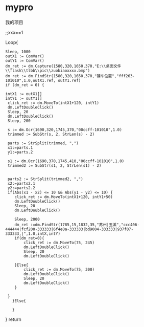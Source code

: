 # mypro
我的项目




;;xxx==1

Loop{

    Sleep, 1000
    outX1 := ComVar()
    outY1 := ComVar()
    dm_ret := dm.Capture(1580,320,1650,370,"E:\\桌面文件\\flask\\tlbb\\pic\\zuobiaoxxxx.bmp")
    dm_ret := dm.FindStr(1580,320,1650,370,"镖车位置","fff263-101010",1.0,outX1.ref, outY1.ref)
    if (dm_ret = 0) {
    
	intX1 := outX1[]
	intY1 := outY1[]
     click_ret := dm.MoveTo(intX1+120, intY1)
     dm.LeftDoubleClick()
     Sleep, 20
     dm.LeftDoubleClick()
     Sleep, 200

     s := dm.Ocr(1690,320,1745,370,"00ccff-101010",1.0)
     trimmed := SubStr(s, 2, StrLen(s) - 2)
  
     parts := StrSplit(trimmed, ",")
     x1:=parts.1
     y1:=parts.2

     s1 := dm.Ocr(1690,370,1745,410,"00ccff-101010",1.0)
     trimmed2 := SubStr(s1, 2, StrLen(s1) - 2)
     
 
     parts2 := StrSplit(trimmed2, ",")
     x2:=parts2.1
     y2:=parts2.2
     if(Abs(x1 - x2) <= 10 && Abs(y1 - y2) <= 10) {
        click_ret := dm.MoveTo(intX1+120, intY1+50)
        dm.LeftDoubleClick()
        Sleep, 20
        dm.LeftDoubleClick()

        Sleep, 2000
        dm_ret :=dm.FindStr(1785,15,1832,35,"苏州|玉溪","ccc406-444444|fcf200-333333|6f4e0a-333333|bd9004-333333|937f07-333333,|",1.0,intX,intY)
        if(dm_ret=0){
            click_ret := dm.MoveTo(75, 245)
            dm.LeftDoubleClick()
            Sleep, 20
            dm.LeftDoubleClick() 
            
        }Else{
            click_ret := dm.MoveTo(75, 300)
            dm.LeftDoubleClick()
            Sleep, 20
            dm.LeftDoubleClick()
        }

     }
       }Else{
 
       }
       
}
return 
